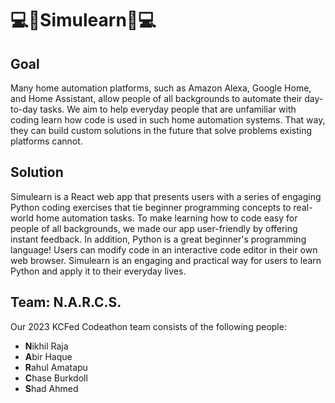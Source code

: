 # 💻🐍Simulearn🐍💻

## Goal
Many home automation platforms, such as Amazon Alexa, Google Home, and Home Assistant, allow people of all backgrounds to automate their day-to-day tasks. We aim to help everyday people that are unfamiliar with coding learn how code is used in such home automation systems. That way, they can build custom solutions in the future that solve problems existing platforms cannot.

## Solution
Simulearn is a React web app that presents users with a series of engaging Python coding exercises that tie beginner programming concepts to real-world home automation tasks. To make learning how to code easy for people of all backgrounds, we made our app user-friendly by offering instant feedback. In addition, Python is a great beginner's programming language! Users can modify code in an interactive code editor in their own web browser. Simulearn is an engaging and practical way for users to learn Python and apply it to their everyday lives.

## Team: N.A.R.C.S.
Our 2023 KCFed Codeathon team consists of the following people:
- **N**ikhil Raja
- **A**bir Haque
- **R**ahul Amatapu
- **C**hase Burkdoll
- **S**had Ahmed
